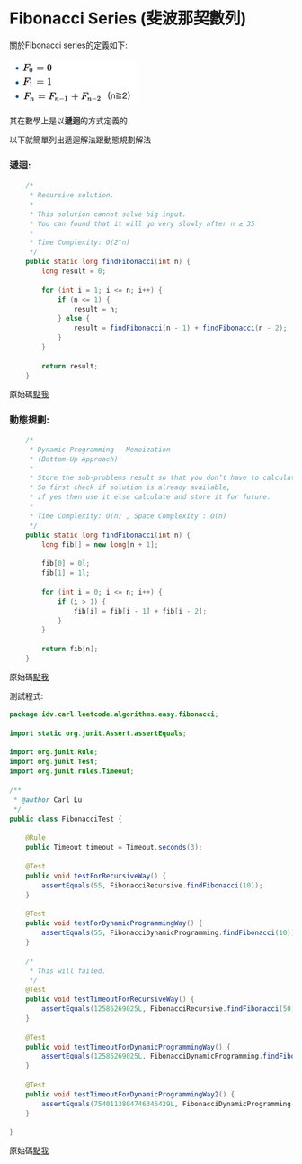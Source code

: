 # Fibonacci Series \(斐波那契數列\)

關於Fibonacci series的定義如下:

![](/assets/Fibonacci2.png)

其在數學上是以**遞迴**的方式定義的.

以下就簡單列出遞迴解法跟動態規劃解法

### 遞迴:

```java
    /*
     * Recursive solution.
     *
     * This solution cannot solve big input.
     * You can found that it will go very slowly after n ≥ 35
     *
     * Time Complexity: O(2^n)
     */
    public static long findFibonacci(int n) {
        long result = 0;

        for (int i = 1; i <= n; i++) {
            if (n <= 1) {
                result = n;
            } else {
                result = findFibonacci(n - 1) + findFibonacci(n - 2);
            }
        }

        return result;
    }
```

原始碼[點我](https://github.com/yotsuba1022/LeetCode/blob/master/src/main/java/idv/carl/leetcode/algorithms/easy/fibonacci/FibonacciRecursive.java)

### 動態規劃:

```java
    /*
     * Dynamic Programming — Memoization
     * (Bottom-Up Approach)
     * 
     * Store the sub-problems result so that you don’t have to calculate again.
     * So first check if solution is already available,
     * if yes then use it else calculate and store it for future.
     *
     * Time Complexity: O(n) , Space Complexity : O(n)
     */
    public static long findFibonacci(int n) {
        long fib[] = new long[n + 1];

        fib[0] = 0l;
        fib[1] = 1l;

        for (int i = 0; i <= n; i++) {
            if (i > 1) {
                fib[i] = fib[i - 1] + fib[i - 2];
            }
        }

        return fib[n];
    }
```

原始碼[點我](https://github.com/yotsuba1022/LeetCode/blob/master/src/main/java/idv/carl/leetcode/algorithms/easy/fibonacci/FibonacciDynamicProgramming.java)

測試程式:

```java
package idv.carl.leetcode.algorithms.easy.fibonacci;

import static org.junit.Assert.assertEquals;

import org.junit.Rule;
import org.junit.Test;
import org.junit.rules.Timeout;

/**
 * @author Carl Lu
 */
public class FibonacciTest {

    @Rule
    public Timeout timeout = Timeout.seconds(3);

    @Test
    public void testForRecursiveWay() {
        assertEquals(55, FibonacciRecursive.findFibonacci(10));
    }

    @Test
    public void testForDynamicProgrammingWay() {
        assertEquals(55, FibonacciDynamicProgramming.findFibonacci(10));
    }

    /*
     * This will failed.
     */
    @Test
    public void testTimeoutForRecursiveWay() {
        assertEquals(12586269025L, FibonacciRecursive.findFibonacci(50));
    }

    @Test
    public void testTimeoutForDynamicProgrammingWay() {
        assertEquals(12586269025L, FibonacciDynamicProgramming.findFibonacci(50));
    }

    @Test
    public void testTimeoutForDynamicProgrammingWay2() {
        assertEquals(7540113804746346429L, FibonacciDynamicProgramming.findFibonacci(92));
    }

}

```

原始碼[點我](https://github.com/yotsuba1022/LeetCode/blob/master/src/test/java/idv/carl/leetcode/algorithms/easy/fibonacci/FibonacciTest.java)

